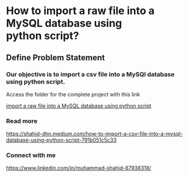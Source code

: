 # How to import a raw file into a MySQL database using python script?
## Define Problem Statement
### Our objective is to import a csv file into a MySQl database using python script.

Access the folder for the complete project with this link

[import a raw file into a MySQL database using python script](https://github.com/Muhd-Shahid/Write-Raw-File-into-Database-Server/)

### Read more
https://shahid-dhn.medium.com/how-to-import-a-csv-file-into-a-mysql-database-using-python-script-791b051c5c33

### Connect with me
https://www.linkedin.com/in/muhammad-shahid-87938318/

